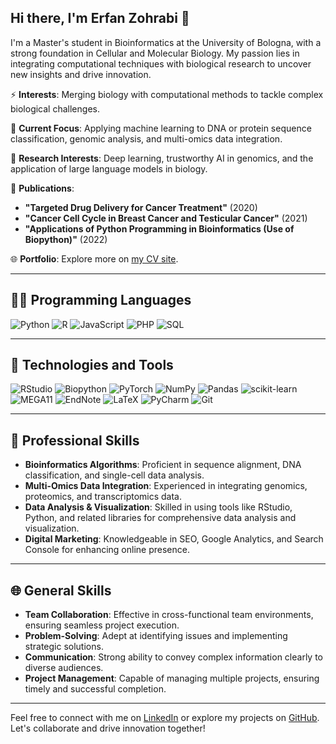 ## Hi there, I'm Erfan Zohrabi 👋

I'm a Master's student in Bioinformatics at the University of Bologna, with a strong foundation in Cellular and Molecular Biology. My passion lies in integrating computational techniques with biological research to uncover new insights and drive innovation.

⚡ **Interests**: Merging biology with computational methods to tackle complex biological challenges.

🌱 **Current Focus**: Applying machine learning to DNA or protein sequence classification, genomic analysis, and multi-omics data integration.

🔎 **Research Interests**: Deep learning, trustworthy AI in genomics, and the application of large language models in biology.

📜 **Publications**:
- **"Targeted Drug Delivery for Cancer Treatment"** (2020)
- **"Cancer Cell Cycle in Breast Cancer and Testicular Cancer"** (2021)
- **"Applications of Python Programming in Bioinformatics (Use of Biopython)"** (2022)

🌐 **Portfolio**: Explore more on [my CV site](https://erfanzohrabi.github.io/erfanzohrabi_CV.github.io/).

---

## 👨‍💻 Programming Languages
![Python](https://img.shields.io/badge/-Python-blue)
![R](https://img.shields.io/badge/-R-lightgrey)
![JavaScript](https://img.shields.io/badge/-JavaScript-yellow)
![PHP](https://img.shields.io/badge/-PHP-purple)
![SQL](https://img.shields.io/badge/-SQL-orange)

---

## 🚀 Technologies and Tools
![RStudio](https://img.shields.io/badge/RStudio-%23007ACC.svg?style=for-the-badge&logo=RStudio&logoColor=white)
![Biopython](https://img.shields.io/badge/Biopython-%2366CCFF.svg?style=for-the-badge&logo=python&logoColor=white)
![PyTorch](https://img.shields.io/badge/PyTorch-%23EE4C2C.svg?style=for-the-badge&logo=PyTorch&logoColor=white)
![NumPy](https://img.shields.io/badge/numpy-%23013243.svg?style=for-the-badge&logo=numpy&logoColor=white)
![Pandas](https://img.shields.io/badge/pandas-%23150458.svg?style=for-the-badge&logo=pandas&logoColor=white)
![scikit-learn](https://img.shields.io/badge/scikit--learn-%23F7931E.svg?style=for-the-badge&logo=scikit-learn&logoColor=white)
![MEGA11](https://img.shields.io/badge/MEGA11-%238CAAE6.svg?style=for-the-badge&logo=MEGA&logoColor=white)
![EndNote](https://img.shields.io/badge/EndNote-%2334A853.svg?style=for-the-badge&logo=EndNote&logoColor=white)
![LaTeX](https://img.shields.io/badge/LaTeX-%23008080.svg?style=for-the-badge&logo=LaTeX&logoColor=white)
![PyCharm](https://img.shields.io/badge/PyCharm-%23000000.svg?style=for-the-badge&logo=PyCharm&logoColor=white)
![Git](https://img.shields.io/badge/Git-%23F05033.svg?style=for-the-badge&logo=Git&logoColor=white)

---

## 🌟 Professional Skills
- **Bioinformatics Algorithms**: Proficient in sequence alignment, DNA classification, and single-cell data analysis.
- **Multi-Omics Data Integration**: Experienced in integrating genomics, proteomics, and transcriptomics data.
- **Data Analysis & Visualization**: Skilled in using tools like RStudio, Python, and related libraries for comprehensive data analysis and visualization.
- **Digital Marketing**: Knowledgeable in SEO, Google Analytics, and Search Console for enhancing online presence.

---

## 🌐 General Skills
- **Team Collaboration**: Effective in cross-functional team environments, ensuring seamless project execution.
- **Problem-Solving**: Adept at identifying issues and implementing strategic solutions.
- **Communication**: Strong ability to convey complex information clearly to diverse audiences.
- **Project Management**: Capable of managing multiple projects, ensuring timely and successful completion.

---

Feel free to connect with me on [LinkedIn](https://www.linkedin.com/in/erfan-zohrabi/) or explore my projects on [GitHub](https://github.com/ErfanZohrabi?tab=repositories). Let's collaborate and drive innovation together!
